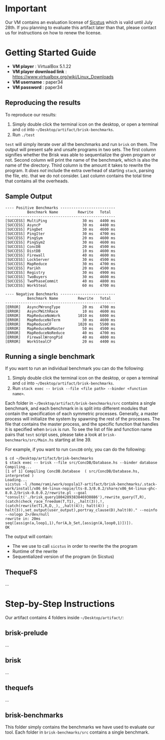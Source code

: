 # Important

Our VM contains an evaluation license of [Sicstus](https://sicstus.sics.se/)
which is valid until July 28th. If you planning to evaluate this artifact later
than that, please contact us for instructions on how to renew the license.

#  Getting Started Guide

- **VM player**               : VirtualBox 5.1.22
- **VM player download link** : https://www.virtualbox.org/wiki/Linux_Downloads
- **VM username**             : paper34
- **VM password**             : paper34

## Reproducing the results

To reproduce our results:

1. Simply double click the terminal icon on the desktop, or open a terminal and
   `cd` into `~/Desktop/artifact/brisk-benchmarks`.
2. Run `./test`

`test` will simply iterate over all the benchmarks and run `brisk` on them. The
output will present safe and unsafe programs in two sets. The first column
signifies whether the Brisk was able to sequentialize the given program or not.
Second column will print the name of the benchmark, which is also the name of
the directory. Third column is the amount it takes to rewrite the program. It
_does not_ include the extra overhead of starting `stack`, parsing the file,
etc. that we do not consider. Last column contains the total time that contains
all the overheads.

## Sample Output

```
---- Positive Benchmarks -------------------------
          Benchmark Name         Rewrite   Total
--------------------------------------------------
[SUCCESS] MultiPing                30 ms   4400 ms
[SUCCESS] AsyncP                   30 ms   4400 ms
[SUCCESS] PingDet                  30 ms   4600 ms
[SUCCESS] PingIter                 30 ms   4700 ms
[SUCCESS] PingSym                  20 ms   4600 ms
[SUCCESS] PingSym2                 30 ms   4600 ms
[SUCCESS] ConcDB                   20 ms   4500 ms
[SUCCESS] DistDB                   10 ms   4600 ms
[SUCCESS] Firewall                 40 ms   4600 ms
[SUCCESS] LockServer               30 ms   4500 ms
[SUCCESS] MapReduce                30 ms   4700 ms
[SUCCESS] Parikh                   20 ms   4500 ms
[SUCCESS] Registry                 30 ms   4900 ms
[SUCCESS] TwoBuyers                30 ms   4600 ms
[SUCCESS] TwoPhaseCommit           40 ms   4800 ms
[SUCCESS] WorkSteal                60 ms   4700 ms

---- Negative Benchmarks -------------------------
          Benchmark Name         Rewrite   Total
--------------------------------------------------
[ERROR]   AsyncPWrongType          20 ms   4700 ms
[ERROR]   AsyncPWithRace           10 ms   4600 ms
[ERROR]   MapReduceNoWork        1010 ms   6000 ms
[ERROR]   MapReduceNoTerm          30 ms   4600 ms
[ERROR]   MapReduceCF            1020 ms   5500 ms
[ERROR]   MapReduceNoMaster        50 ms   4500 ms
[ERROR]   MapReduceNoReduce        40 ms   4700 ms
[ERROR]   FirewallWrongPid         40 ms   4800 ms
[ERROR]   WorkStealCF              20 ms   4400 ms
```

## Running a single benchmark

If you want to run an individual benchmark you can do the following:

1. Simply double click the terminal icon on the desktop, or open a terminal and
   `cd` into `~/Desktop/artifact/brisk-benchmarks`.
2. Run `stack exec -- brisk --file <file path> --binder <function name>`.

Each folder in `~/Desktop/artifact/brisk-benchmarks/src` contains a single
benchmark, and each benchmark in is split into different modules that contain
the specification of each symmetric processes. Generally, a master process will
initialize the system by spawning the rest of the processes. The file that
contains the master process, and the specific function that handles it is
specified when `brisk` is run. To see the list of file and function name pairs
that `test` script uses, please take a look at `brisk-benchmarks/src/Main.hs`
starting at line 39.

For example, if you want to run `ConcDB` only, you can do the following:

```
$ cd ~/Desktop/artifact/brisk-benchmarks
$ stack exec -- brisk --file src/ConcDB/Database.hs --binder database
Compiling...
[1 of 1] Compiling ConcDB.Database  ( src/ConcDB/Database.hs, interpreted )
Loading...
sicstus -l /home/rami/work/oopsla17-artifact/brisk-benchmarks/.stack-work/install/x86_64-linux-nopie/lts-8.3/8.0.2/share/x86_64-linux-ghc-8.0.2/brisk-0.0.0.2/rewrite.pl --goal "consult('./brisk_query1804289383846930886'),rewrite_query(T,R),(catch(check_race_freedom(T,T1),_,halt(3)),!, (catch(rewrite(T1,R,D,_),_,halt(4)); halt(4)) ; halt(3)),set_output(user_output),portray_clause(D),halt(0)." --noinfo --nologo 2>/dev/null 
rewrite in: 20ms
seq([assign(a,loop1,1),for(A,b_Set,[assign(A,loop0,1)])]).
OK
```

The output will contain:

- The we use to call `sicstus` in order to rewrite the the program
- Runtime of the rewrite
- Sequentialized version of the program (in Sicstus)

## ThequeFS

...

# Step-by-Step Instructions

Our artifact contains 4 folders inside `~/Desktop/artifact/`:

## brisk-prelude

...

## brisk

...

## thequefs

...

## brisk-benchmarks

This folder simply contains the benchmarks we have used to evaluate our tool.
Each folder in `brisk-benchmarks/src` contains a single benchmark.

